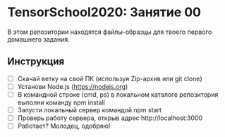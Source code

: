 # TensorSchool2020: Занятие 00

В этом репозитории находятся файлы-образцы для твоего первого домашнего задания.

## Инструкция

* [ ] Скачай ветку на свой ПК (используя Zip-архив или git clone)
* [ ] Установи Node.js (https://nodejs.org)
* [ ] В командной строке (cmd, ps) в локальном каталоге репозитория выполни команду npm install
* [ ] Запусти локальный сервер командой npm start
* [ ] Проверь работу сервера, открыв адрес http://localhost:3000
* [ ] Работает? Молодец, одобряю!
